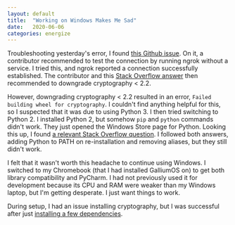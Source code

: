 ```yaml
---
layout: default
title:  "Working on Windows Makes Me Sad"
date:   2020-06-06
categories: energize
---
```


Troubleshooting yesterday's error, I found 
[this Github issue](https://github.com/3SpheresRoboticsProject/flask_ask_ros/issues/3). On it, a contributor 
recommended to test the connection by running ngrok without a service. I tried this, and ngrok reported a connection 
successfully established. The contributor and this [Stack Overflow answer](https://stackoverflow.com/a/49466811) then 
recommended to downgrade cryptography \< 2.2.

However, downgrading cryptography \< 2.2 resulted in an error, `Failed
 building wheel for cryptography`. I couldn't
find anything helpful for this, so I suspected that it was due to using Python 3. I then tried switching to Python 2.
I installed Python 2, but somehow `pip` and `python` commands didn't work. They just opened the Windows Store page for 
Python. Looking this up, I found 
[a relevant Stack Overflow question](https://stackoverflow.com/questions/58754860/cmd-opens-window-store-when-i-type-python). 
I followed both answers, adding Python to PATH on re-installation and removing aliases, but they still didn't work.

I felt that it wasn't worth this headache to continue using Windows. I switched to my Chromebook (that I had installed 
GalliumOS on) to get both library compatibility and PyCharm. I had not previously used it for development because its 
CPU and RAM were weaker than my Windows laptop, but I'm getting desperate. I just want things to work.

During setup, I had an issue installing cryptography, but I was successful after just 
[installing a few dependencies](https://stackoverflow.com/a/22210069).
